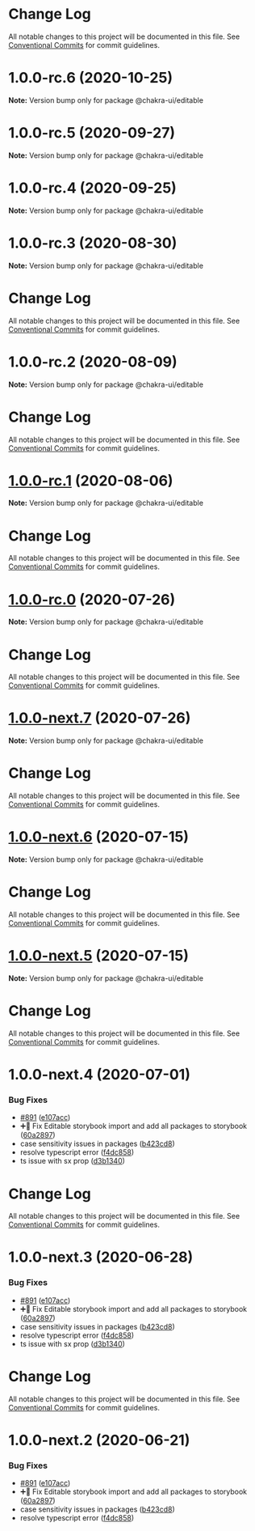 # Change Log

All notable changes to this project will be documented in this file.
See [Conventional Commits](https://conventionalcommits.org) for commit guidelines.

# 1.0.0-rc.6 (2020-10-25)

**Note:** Version bump only for package @chakra-ui/editable





# 1.0.0-rc.5 (2020-09-27)

**Note:** Version bump only for package @chakra-ui/editable





# 1.0.0-rc.4 (2020-09-25)

**Note:** Version bump only for package @chakra-ui/editable





# 1.0.0-rc.3 (2020-08-30)

**Note:** Version bump only for package @chakra-ui/editable





# Change Log

All notable changes to this project will be documented in this file. See
[Conventional Commits](https://conventionalcommits.org) for commit guidelines.

# 1.0.0-rc.2 (2020-08-09)

**Note:** Version bump only for package @chakra-ui/editable

# Change Log

All notable changes to this project will be documented in this file. See
[Conventional Commits](https://conventionalcommits.org) for commit guidelines.

# [1.0.0-rc.1](https://github.com/chakra-ui/chakra-ui/compare/@chakra-ui/editable@1.0.0-rc.0...@chakra-ui/editable@1.0.0-rc.1) (2020-08-06)

**Note:** Version bump only for package @chakra-ui/editable

# Change Log

All notable changes to this project will be documented in this file. See
[Conventional Commits](https://conventionalcommits.org) for commit guidelines.

# [1.0.0-rc.0](https://github.com/chakra-ui/chakra-ui/compare/@chakra-ui/editable@1.0.0-next.7...@chakra-ui/editable@1.0.0-rc.0) (2020-07-26)

**Note:** Version bump only for package @chakra-ui/editable

# Change Log

All notable changes to this project will be documented in this file. See
[Conventional Commits](https://conventionalcommits.org) for commit guidelines.

# [1.0.0-next.7](https://github.com/chakra-ui/chakra-ui/compare/@chakra-ui/editable@1.0.0-next.6...@chakra-ui/editable@1.0.0-next.7) (2020-07-26)

**Note:** Version bump only for package @chakra-ui/editable

# Change Log

All notable changes to this project will be documented in this file. See
[Conventional Commits](https://conventionalcommits.org) for commit guidelines.

# [1.0.0-next.6](https://github.com/chakra-ui/chakra-ui/compare/@chakra-ui/editable@1.0.0-next.5...@chakra-ui/editable@1.0.0-next.6) (2020-07-15)

**Note:** Version bump only for package @chakra-ui/editable

# Change Log

All notable changes to this project will be documented in this file. See
[Conventional Commits](https://conventionalcommits.org) for commit guidelines.

# [1.0.0-next.5](https://github.com/chakra-ui/chakra-ui/compare/@chakra-ui/editable@1.0.0-next.4...@chakra-ui/editable@1.0.0-next.5) (2020-07-15)

**Note:** Version bump only for package @chakra-ui/editable

# Change Log

All notable changes to this project will be documented in this file. See
[Conventional Commits](https://conventionalcommits.org) for commit guidelines.

# 1.0.0-next.4 (2020-07-01)

### Bug Fixes

- [#891](https://github.com/chakra-ui/chakra-ui/issues/891)
  ([e107acc](https://github.com/chakra-ui/chakra-ui/commit/e107acc8487898a965b0d695c1da71f46fc56d5e))
- ➕🐛 Fix Editable storybook import and add all packages to storybook
  ([60a2897](https://github.com/chakra-ui/chakra-ui/commit/60a289721018fa83173ea84b784944636a51e9fe))
- case sensitivity issues in packages
  ([b423cd8](https://github.com/chakra-ui/chakra-ui/commit/b423cd88f0ede7e37b9a9eaec63cacfc1e9e5221))
- resolve typescript error
  ([f4dc858](https://github.com/chakra-ui/chakra-ui/commit/f4dc8589880db059a31ef23d5176c9cd96f6eb95))
- ts issue with sx prop
  ([d3b1340](https://github.com/chakra-ui/chakra-ui/commit/d3b1340cb255937927b4d4c56ce218141570b951))

# Change Log

All notable changes to this project will be documented in this file. See
[Conventional Commits](https://conventionalcommits.org) for commit guidelines.

# 1.0.0-next.3 (2020-06-28)

### Bug Fixes

- [#891](https://github.com/chakra-ui/chakra-ui/issues/891)
  ([e107acc](https://github.com/chakra-ui/chakra-ui/commit/e107acc8487898a965b0d695c1da71f46fc56d5e))
- ➕🐛 Fix Editable storybook import and add all packages to storybook
  ([60a2897](https://github.com/chakra-ui/chakra-ui/commit/60a289721018fa83173ea84b784944636a51e9fe))
- case sensitivity issues in packages
  ([b423cd8](https://github.com/chakra-ui/chakra-ui/commit/b423cd88f0ede7e37b9a9eaec63cacfc1e9e5221))
- resolve typescript error
  ([f4dc858](https://github.com/chakra-ui/chakra-ui/commit/f4dc8589880db059a31ef23d5176c9cd96f6eb95))
- ts issue with sx prop
  ([d3b1340](https://github.com/chakra-ui/chakra-ui/commit/d3b1340cb255937927b4d4c56ce218141570b951))

# Change Log

All notable changes to this project will be documented in this file. See
[Conventional Commits](https://conventionalcommits.org) for commit guidelines.

# 1.0.0-next.2 (2020-06-21)

### Bug Fixes

- [#891](https://github.com/chakra-ui/chakra-ui/issues/891)
  ([e107acc](https://github.com/chakra-ui/chakra-ui/commit/e107acc8487898a965b0d695c1da71f46fc56d5e))
- ➕🐛 Fix Editable storybook import and add all packages to storybook
  ([60a2897](https://github.com/chakra-ui/chakra-ui/commit/60a289721018fa83173ea84b784944636a51e9fe))
- case sensitivity issues in packages
  ([b423cd8](https://github.com/chakra-ui/chakra-ui/commit/b423cd88f0ede7e37b9a9eaec63cacfc1e9e5221))
- resolve typescript error
  ([f4dc858](https://github.com/chakra-ui/chakra-ui/commit/f4dc8589880db059a31ef23d5176c9cd96f6eb95))

